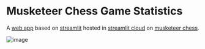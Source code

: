 # Musketeer Chess Game Statistics

A [web app](https://musketeer-chess.streamlit.app/) based on [streamlit](https://streamlit.io/) hosted in [streamlit cloud](https://streamlit.io/cloud) on [musketeer chess](https://musketeerchess.net/p/home/index.html).

![image](https://user-images.githubusercontent.com/22366935/210675361-b27bae43-42c8-43b1-ae0b-a9a0becadc04.png)

